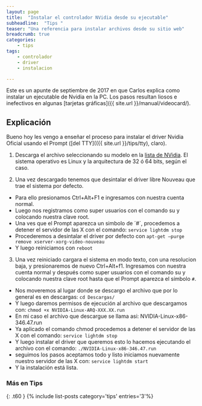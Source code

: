 ```yaml
---
layout: page
title:  "Instalar el controlador NVidia desde su ejecutable"
subheadline:  "Tips "
teaser: "Una referencia para instalar archivos desde su sitio web"
breadcrumb: true
categories:
    - tips
tags:
    - controlador
    - driver
    - instalacion

---
```

Este es un apunte de septiembre de 2017 en que Carlos explica como instalar un ejecutable de Nvidia en la PC. Los pasos resultan liosos e inefectivos en algunas [tarjetas gráficas]({{ site.url }}/manual/videocard/).

## Explicación
Bueno hoy les vengo a enseñar el proceso para instalar el driver Nvidia Oficial usando el Prompt ([del TTY](({{ site.url }}/tips/tty), claro).

1. Descarga el archivo seleccionando su modelo en la [lista de NVidia](http://www.nvidia.es/Download/index.aspx?lang=es). El sistema operativo es Linux y la arquitectura de 32 ó 64 bits, según el caso.

2. Una vez descargado tenemos que desintalar el driver libre Nouveau que trae el sistema por defecto.
  - Para ello presionamos Ctrl+Alt+F1 e ingresamos con nuestra cuenta normal.
  - Luego nos registramos como super usuarios con el comando su y colocando nuestra clave root.
  - Una ves que el Prompt aparezca un simbolo de ´#´, procedemos a detener el servidor de las X con el comando: `service lightdm stop`
  - Procederemos a desintalar el driver por defecto con `apt-get —purge remove xserver-xorg-video-nouveau`
  - Y luego reiniciamos con `reboot`

3. Una vez reiniciado cargara el sistema en modo texto, con una resolucion baja, y presionaremos de nuevo Ctrl+Alt+f1. Ingresamos con nuestra cuenta normal y después como super usuarios con el comando su y colocando nuestra clave root hasta que el Prompt aparezca el símbolo `#`.
  - Nos moveremos al lugar donde se descargo el archivo que por lo general es en descargas: `cd Descargas/`
  - Y luego daremos permisos de ejecución al archivo que descargamos con: `chmod +x NVIDIA-Linux-ARQ-XXX.XX.run`
  - En mi caso el archivo que descargue se llama asi: NVIDIA-Linux-x86-346.47.run
 - Ya aplicado el comando chmod procedemos a detener el servidor de las X con el comando: `service lightdm stop`
 - Y luego instalar el driver que queremos esto lo hacemos ejecutando el archivo con el comando: `./NVIDIA-Linux-x86-346.47.run`
 - seguimos los pasos aceptamos todo y listo
iniciamos nuevamente nuestro servidor de las X con:
`service lightdm start`
- Y la instalación está lista.

### Más en Tips
{: .t60 }
{% include list-posts category='tips' entries='3'%}
